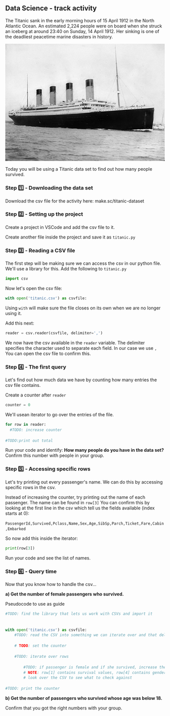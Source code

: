 ## Data Science - track activity

The Titanic sank in the early morning hours of 15 April 1912 in the North Atlantic Ocean. An estimated 2,224 people were on board when she struck an iceberg at around 23:40 on Sunday, 14 April 1912. Her sinking is one of the deadliest peacetime marine disasters in history.

![titanic](sources/titanic.jpg)

Today you will be using a Titanic data set to find out how many people survived.

### Step 1️⃣ - Downloading the data set

Download the csv file for the activity here: make.sc/titanic-dataset

### Step 2️⃣ - Setting up the project

Create a project in VSCode and add the csv file to it.

Create another file inside the project and save it as `titanic.py`

### Step 3️⃣ - Reading a CSV file

The first step will be making sure we can access the csv in our python file. We'll use a library for this. Add the following to `titanic.py`

```python
import csv
```

Now let's open the csv file:

```python
with open('titanic.csv') as csvfile:
```
Using `with` will make sure the file closes on its own when we are no longer using it.

Add this next:

```python
reader = csv.reader(csvfile, delimiter=',')
```

We now have the csv available in the `reader` variable. The delimiter specifies the character used to separate each field. In our case we use `,` You can open the csv file to confirm this.

### Step 4️⃣ - The first query

Let's find out how much data we have by counting how many entries the csv file contains.

Create a counter after `reader`

```python
counter = 0
```

We'll usean iterator to go over the entries of the file.

```python
for row in reader:
  #TODO: increase counter

#TODO:print out total
```

Run your code and identify:
**How many people do you have in the data set?** Confirm this number with people in your group.

### Step 5️⃣ - Accessing specific rows

Let's try printing out every passenger's name. We can do this by accessing specific rows in the csv.

Instead of increasing the counter, try printing out the name of each passenger. The name can be found in `row[3]` You can confirm this by looking at the first line in the csv which tell us the fields available (index starts at 0):

`PassengerId,Survived,Pclass,Name,Sex,Age,SibSp,Parch,Ticket,Fare,Cabin,Embarked`

So now add this inside the iterator:

```python
print(row[3])
```

Run your code and see the list of names.

### Step 6️⃣ - Query time

Now that you know how to handle the csv...

**a) Get the number of female passengers who survived.**

Pseudocode to use as guide

```python
#TODO: find the library that lets us work with CSVs and import it


with open('titanic.csv') as csvfile:
    #TODO: read the CSV into something we can iterate over and that delimits based on ','

    # TODO: set the counter

    #TODO: iterate over rows

        #TODO: if passenger is female and if she survived, increase the counter
        # NOTE: row[1] contains survival values, row[4] contains gender values
        # look over the CSV to see what to check against

#TODO: print the counter
```

**b) Get the number of passengers who survived whose age was below 18.**

Confirm that you got the right numbers with your group.
